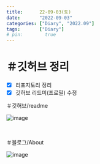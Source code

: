 ```yaml
---
title:      22-09-03(토)
date:       "2022-09-03"
categories: ["Diary", "2022.09"]
tags:       ["Diary"]
# pin:        true
---
```


# ＃깃허브 정리
- [x] 리포지토리 정리
- [x] 깃허브 리드미(프로필) 수정

＃깃허브/readme

![image](https://user-images.githubusercontent.com/85896566/188252209-a6014930-5945-4200-9bdf-63e5d3f72fee.png)

<br>

＃블로그/About

![image](https://user-images.githubusercontent.com/85896566/188252228-3108bea4-d0cc-4738-94a1-7c09bbb4a538.png)

